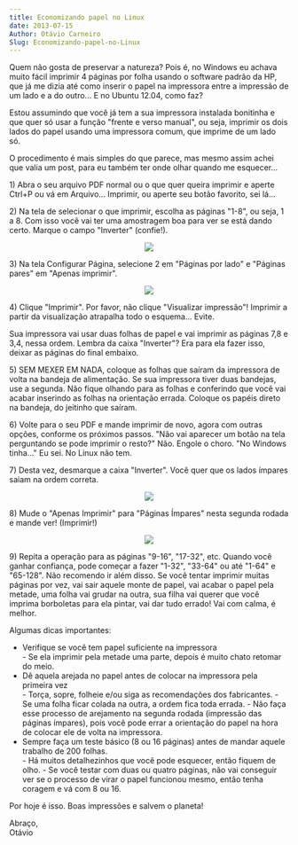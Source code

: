 ```yaml
---
title: Economizando papel no Linux
date: 2013-07-15
Author: Otávio Carneiro
Slug: Economizando-papel-no-Linux
---
```


Quem não gosta de preservar a natureza? Pois é, no Windows eu achava
muito fácil imprimir 4 páginas por folha usando o software padrão da HP,
que já me dizia até como inserir o papel na impressora entre a impressão
de um lado e a do outro... E no Ubuntu 12.04, como faz?

Estou assumindo que você já tem a sua impressora instalada bonitinha e
que quer só usar a função "frente e verso manual", ou seja, imprimir os
dois lados do papel usando uma impressora comum, que imprime de um lado
só.

O procedimento é mais simples do que parece, mas mesmo assim achei que
valia um post, para eu também ter onde olhar quando me esquecer...

1\) Abra o seu arquivo PDF normal ou o que quer queira imprimir e aperte
Ctrl+P ou vá em Arquivo... Imprimir, ou aperte seu botão favorito, sei
lá...

2\) Na tela de selecionar o que imprimir, escolha as páginas "1-8", ou
seja, 1 a 8. Com isso você vai ter uma amostragem boa para ver se está
dando certo. Marque o campo "Inverter" (confie!).

<div class="separator" style="clear: both; text-align: center;">

[![](http://2.bp.blogspot.com/-hBbNA14UJSM/UeSiJp84oHI/AAAAAAAABUw/N8iKERfqndg/s320/01-paginas.png)](http://2.bp.blogspot.com/-hBbNA14UJSM/UeSiJp84oHI/AAAAAAAABUw/N8iKERfqndg/s1600/01-paginas.png)

</div>

3\) Na tela Configurar Página, selecione 2 em "Páginas por lado" e
"Páginas pares" em "Apenas imprimir".

<div class="separator" style="clear: both; text-align: center;">

[![](http://4.bp.blogspot.com/-gZEIrDocw7k/UeSiVhVrWoI/AAAAAAAABU4/W38Q7uFMaMg/s320/02-configurar-pares.png)](http://4.bp.blogspot.com/-gZEIrDocw7k/UeSiVhVrWoI/AAAAAAAABU4/W38Q7uFMaMg/s1600/02-configurar-pares.png)

</div>

4\) Clique "Imprimir". Por favor, não clique "Visualizar impressão"!
Imprimir a partir da visualização atrapalha todo o esquema... Evite.

Sua impressora vai usar duas folhas de papel e vai imprimir as páginas
7,8 e 3,4, nessa ordem. Lembra da caixa "Inverter"? Era para ela fazer
isso, deixar as páginas do final embaixo.

5\) SEM MEXER EM NADA, coloque as folhas que saíram da impressora de
volta na bandeja de alimentação. Se sua impressora tiver duas bandejas,
use a segunda. Não fique olhando para as folhas e conferindo que você
vai acabar inserindo as folhas na orientação errada. Coloque os papéis
direto na bandeja, do jeitinho que saíram.

6\) Volte para o seu PDF e mande imprimir de novo, agora com outras
opções, conforme os próximos passos. "Não vai aparecer um botão na tela
perguntando se pode imprimir o resto?" Não. Engole o choro. "No Windows
tinha..." Eu sei. No Linux não tem.

7\) Desta vez, desmarque a caixa "Inverter". Você quer que os lados
ímpares saiam na ordem correta.

<div class="separator" style="clear: both; text-align: center;">

[![](http://1.bp.blogspot.com/-PRedgrZMiSU/UeSkpl_DhUI/AAAAAAAABVI/kvkpMlsxGMs/s320/03-pagina-impares.png)](http://1.bp.blogspot.com/-PRedgrZMiSU/UeSkpl_DhUI/AAAAAAAABVI/kvkpMlsxGMs/s1600/03-pagina-impares.png)

</div>

8\) Mude o "Apenas Imprimir" para "Páginas Ímpares" nesta segunda rodada
e mande ver! (Imprimir!)

<div class="separator" style="clear: both; text-align: center;">

[![](http://1.bp.blogspot.com/-8IpFtWF4uX4/UeSlHhD2q5I/AAAAAAAABVQ/tzJgkNqUaFY/s320/04-configurarImpares.png)](http://1.bp.blogspot.com/-8IpFtWF4uX4/UeSlHhD2q5I/AAAAAAAABVQ/tzJgkNqUaFY/s1600/04-configurarImpares.png)

</div>

9\) Repita a operação para as páginas "9-16", "17-32", etc. Quando você
ganhar confiança, pode começar a fazer "1-32", "33-64" ou até "1-64" e
"65-128". Não recomendo ir além disso. Se você tentar imprimir muitas
páginas por vez, vai sair aquele monte de papel, vai acabar o papel pela
metade, uma folha vai grudar na outra, sua filha vai querer que você
imprima borboletas para ela pintar, vai dar tudo errado! Vai com calma,
é melhor.

Algumas dicas importantes:

<ul>
<li>
Verifique se você tem papel suficiente na impressora

</li>
-   Se ela imprimir pela metade uma parte, depois é muito chato retomar
    do meio.

<li>
Dê aquela arejada no papel antes de colocar na impressora pela primeira
vez

</li>
-   Torça, sopre, folheie e/ou siga as recomendações dos fabricantes.
-   Se uma folha ficar colada na outra, a ordem fica toda errada.
-   Não faça esse processo de arejamento na segunda rodada (impressão
    das páginas ímpares), pois você pode errar a orientação do papel na
    hora de colocar ele de volta na impressora.

<li>
Sempre faça um teste básico (8 ou 16 páginas) antes de mandar aquele
trabalho de 200 folhas. 

</li>
-   Há muitos detalhezinhos que você pode esquecer, então fiquem de
    olho.
-   Se você testar com duas ou quatro páginas, não vai conseguir ver se
    o processo de virar o papel funcionou mesmo, então tenha coragem e
    vá com 8 ou 16.

</ul>
Por hoje é isso. Boas impressões e salvem o planeta!

Abraço,  
Otávio



